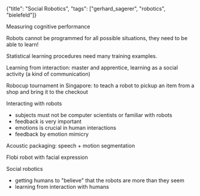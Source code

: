 {"title": "Social Robotics", "tags": ["gerhard_sagerer", "robotics", "bielefeld"]}

Measuring cognitive performance

Robots cannot be programmed for all possible situations, they need to be able
to learn!

Statistical learning procedures need many training examples.

Learning from interaction: master and apprentice, learning as a social
activity (a kind of communication)

Robocup tournament in Singapore: to teach a robot to pickup an item from a
shop and bring it to the checkout

Interacting with robots
* subjects must not be computer scientists or familiar with robots
* feedback is very important
* emotions is crucial in human interactions
* feedback by emotion mimicry

Acoustic packaging: speech + motion segmentation

Flobi robot with facial expression

Social robotics
* getting humans to "believe" that the robots are more than they seem
* learning from interaction with humans
